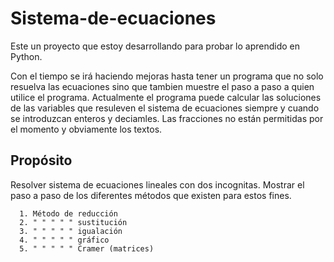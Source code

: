 # Sistema-de-ecuaciones
Este un proyecto que estoy desarrollando para probar lo aprendido en Python.

Con el tiempo se irá haciendo mejoras hasta tener un programa que no solo resuelva las ecuaciones sino que tambien muestre el paso a paso a quien utilice el programa.
Actualmente el programa puede calcular las soluciones de las variables que resuleven el sistema de ecuaciones siempre y cuando se introduzcan enteros y deciamles.
Las fracciones no están permitidas por el momento y obviamente los textos.

<h2><strong>Propósito</strong></h2>

   Resolver sistema de ecuaciones lineales con dos incognitas.
   Mostrar el paso a paso de los diferentes métodos que existen para estos fines.
  
      1. Método de reducción
      2. " " " " " sustitución
      3. " " " " " igualación
      4. " " " " " gráfico
      5. " " " " " Cramer (matrices)

